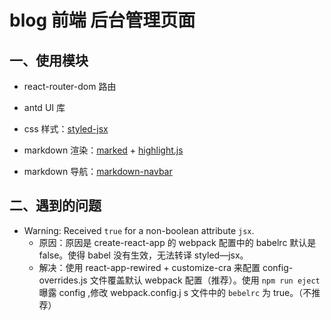 # blog 前端 后台管理页面

## 一、使用模块

- react-router-dom 路由

- antd UI 库

- css 样式：[styled-jsx](https://juejin.im/post/5b3dd2d25188251b193d2d7e)

- markdown 渲染：[marked](https://github.com/markedjs/marked) + [highlight.js](https://github.com/highlightjs/highlight.js)

- markdown 导航：[markdown-navbar](https://github.com/parksben/markdown-navbar)

## 二、遇到的问题

- Warning: Received `true` for a non-boolean attribute `jsx`.
  - 原因：原因是 create-react-app 的 webpack 配置中的 babelrc 默认是 false。使得 babel 没有生效，无法转译 styled—jsx。
  - 解决：使用 react-app-rewired + customize-cra 来配置 config-overrides.js 文件覆盖默认 webpack 配置（推荐）。使用 `npm run eject` 曝露 config ,修改 webpack.config.j s 文件中的 `bebelrc` 为 true。（不推荐）
